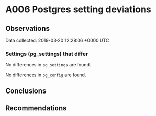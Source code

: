 # A006 Postgres setting deviations #

## Observations ##
Data collected: 2019-03-20 12:28:06 +0000 UTC  

### Settings (pg_settings) that differ ###

No differences in `pg_settings` are found.


No differences in `pg_config` are found.



## Conclusions ##


## Recommendations ##

